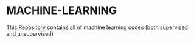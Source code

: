 # MACHINE-LEARNING
This Repository contains all of machine learning codes (both supervised and unsupervised)
